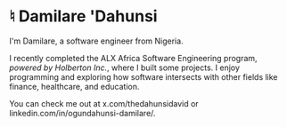 # ♮ Damilare 'Dahunsi

I'm Damilare, a software engineer from Nigeria.

I recently completed the ALX Africa Software Engineering program, *powered by Holberton Inc.*, where I built some projects. I enjoy programming and exploring how software intersects with other fields like finance, healthcare, and education.

You can check me out at x.com/thedahunsidavid or linkedin.com/in/ogundahunsi-damilare/.

<!--
**dahunsi-dami/dahunsi-dami** is a ✨ _special_ ✨ repository because its `README.md` (this file) appears on your GitHub profile.

Here are some ideas to get you started:

- 🔭 I’m currently working on ...
- 🌱 I’m currently learning ...
- 👯 I’m looking to collaborate on ...
- 🤔 I’m looking for help with ...
- 💬 Ask me about ...
- 📫 How to reach me: ...
- 😄 Pronouns: ...
- ⚡ Fun fact: ...
-->
